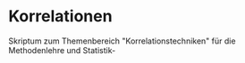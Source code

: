 # Korrelationen
Skriptum zum Themenbereich "Korrelationstechniken" für die Methodenlehre und Statistik-
